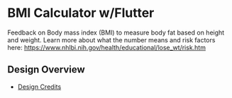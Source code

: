 # BMI Calculator w/Flutter


Feedback on Body mass index (BMI) to measure body fat based on height and weight. Learn more about what the number means and risk factors here: https://www.nhlbi.nih.gov/health/educational/lose_wt/risk.htm



## Design Overview
- [Design Credits](https://www.behance.net/gallery/75656331/BMI-Calculator-App)





